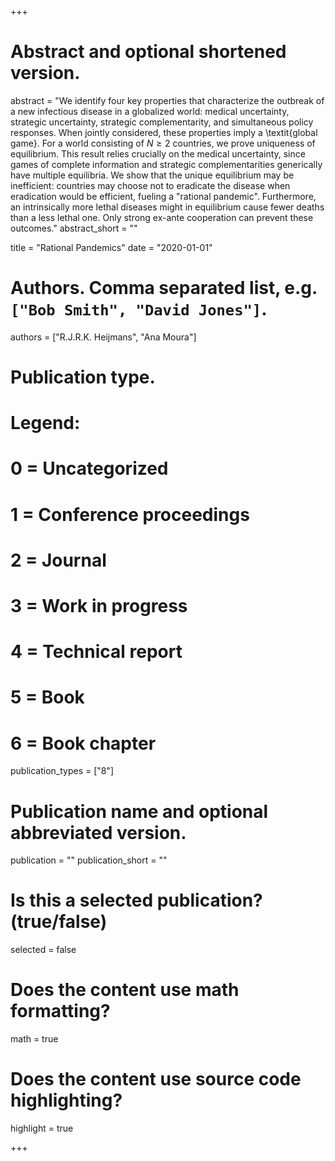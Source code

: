 +++
# Abstract and optional shortened version.
abstract = "We identify four key properties that characterize the outbreak of a new infectious disease in a globalized world: medical uncertainty, strategic uncertainty, strategic complementarity, and simultaneous policy responses. When jointly considered, these properties imply a \textit{global game}. For a world consisting of $N\geq 2$ countries, we prove uniqueness of equilibrium. This result relies crucially on the medical uncertainty, since games of complete information and strategic complementarities generically have multiple equilibria. We show that the unique equilibrium may be inefficient: countries may choose not to eradicate the disease when eradication would be efficient, fueling a "rational pandemic". Furthermore, an intrinsically more lethal diseases might in equilibrium cause fewer deaths than a less lethal one. Only strong ex-ante cooperation can prevent these outcomes."
abstract_short = ""

title = "Rational Pandemics"
date = "2020-01-01"

# Authors. Comma separated list, e.g. `["Bob Smith", "David Jones"]`.
authors = ["R.J.R.K. Heijmans", "Ana Moura"]
# Publication type.
# Legend:
# 0 = Uncategorized
# 1 = Conference proceedings
# 2 = Journal
# 3 = Work in progress
# 4 = Technical report
# 5 = Book
# 6 = Book chapter
publication_types = ["8"]

# Publication name and optional abbreviated version.
publication = ""
publication_short = ""

# Is this a selected publication? (true/false)
selected = false


# Does the content use math formatting?
math = true

# Does the content use source code highlighting?
highlight = true

+++

